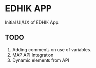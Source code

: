 # EDHIK APP

Initial UI/UX of EDHIK App.

## TODO

1. Adding comments on use of variables.
2. MAP API Integration 
3. Dynamic elements from API
